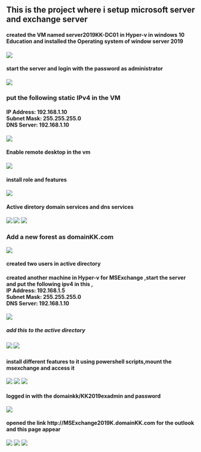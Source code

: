 <h2> This is the project where i setup microsoft  server and exchange server </h2>
<h4> created the VM named server2019KK-DC01 in Hyper-v in windows 10 Education and installed the Operating system of window server 2019 <h4>
<img src= "images\Picture1.jpg"   >
<h4>start the server and login with the password as administrator <h4>
<img src="images\Picture2.jpg" >
<h3> put  the following static IPv4 in the VM </h3>
<h4 >IP Address: 192.168.1.10 <br>
Subnet Mask: 255.255.255.0  <br>
DNS Server: 192.168.1.10 <br> <h4>
<img src= "images\Picture3.jpg"  >
<h4> Enable remote desktop in the vm <h4>
<img src= "images\Picture4.png" >
<h4> install role and features <h4>
<img src = "images\Picture5.jpg" >
<h4> Active diretory domain services 
 and dns services <h4>
<img src="images\Picture6.jpg" >
<img src="images\Picture7.jpg" >
<img src="images\Picture8.jpg">
<h3> Add a new forest as domainKK.com </h3>
<img src="images\Picture9.jpg">
<h4> created two users in active directory <h4>
<h4> created another machine in Hyper-v for MSExchange ,start the server and put the following ipv4 in this ,<br>IP Address: 192.168.1.5 <br>
Subnet Mask: 255.255.255.0<br>
DNS Server: 192.168.1.10<br>
</h4>
<img src="images\Picture10.jpg">
<h5> add this to the active directory <h5>
<img src="images\Picture11.jpg">
<img src="images\Picture12.jpg">
<h4>install different features to it using powershell scripts,mount the msexchange and access it</h4>
<img src="images\Picture13.jpg">
<img src="images\Picture14.jpg">
<img src="images\Picture15.png">
<h4>logged in with the domainkk/KK2019exadmin and password </h4> 
<img src="images\Picture16.png">
<h4> opened the link http://MSExchange2019K.domainKK.com for the outlook and this page appear </h4>
<img src="images\Picture17.png">
<img src="images\Picture18.png">
<img src="images\Picture19.png">

